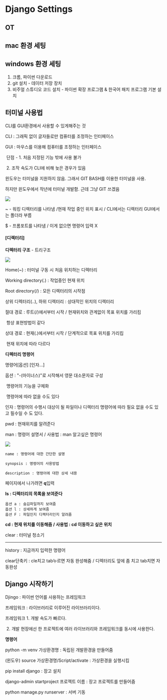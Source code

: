 # Django Settings

## OT

## mac 환경 세팅

## windows 환경 세팅

1. 크롬, 파이썬 다운로드
2. git 설치 - 데이터 저장 장치
3. 비주얼 스튜디오 코드 설치 - 파이썬 확장 프로그램 & 한국어 패치 프로그램 기본 설치



## 터미널 사용법

CLI를 GUI환경에서 사용할 수 있게해주는 것

CLI : 그래픽 없이 글자들로만 컴퓨터를 조정하는 인터페이스

GUI : 마우스를 이용해 컴퓨터를 조정하는 인터페이스

​	단점 - 1. 처음 지정된 기능 밖에 사용 불가

​			   2. 조작 속도가 CLI에 비해 늦은 경우가 있음



윈도우는 터미널을 지원하지 않음. 그래서 GIT BASH를 이용한 터미널을 사용.

하지만 윈도우에서 작년에 터미널 개발함. 근데 그냥 GIT 쓰겠음

![](C:\Users\kjy20\AppData\Roaming\Typora\typora-user-images\image-20210531202533553.png)

~ - 워킹 디렉터리를 나타냄 /현재 작업 중인 위치 표시 / CLI에서는 디렉터리 GUI에서는 폴더라 부름

$ - 프롬포트를 나타냄 / 이게 없으면 명령어 입력 X 



#### [디렉터리]

**디렉터리 구조** - 트리구조

![](C:\likelion\디렉터리구조.png)

Home(~) : 터미널 구동 시 처음 위치하는 디렉터리

Working directory(.) : 작업중인 현재 위치

Root directory(/) : 모든 디렉터리의 시작점

상위 디렉터리(..), 하위 디렉터리 : 상대적인 위치의 디렉터리

절대 경로 : 루트(/)에서부터 시작 / 현재위치와 관계없이 목표 위치를 가리킴

​					항상 표현방법이 같다

상대 경로 : 현재(.)에서부터 시작 / 단계적으로 목표 위치를 가리킴

​					현재 위치에 따라 다르다





**디렉터리 명령어**

명령어[옵션] [인자...]

옵션 :  "-(마이너스)"로 시작해서 영문 대소문자로 구성

​			명령어의 기능을 구체화

​			명령어에 따라 없을 수도 있다

인자 : 명령어의 수행시 대상이 될 파일이나 디렉터리 명령어에 따라 필요 없을 수도 있고 필수일 수		   도 있다.



pwd : 현재위치를 알려준다

man : 명령어 설명서 / 사용법 : man 알고싶은 명령어

![](C:\likelion\man명령어.png)

```
name : 명령어에 대한 간단한 설명

synopsis : 명령어의 사용방법

description : 명령어에 대한 상세 내용
```

페이지에서 나가려면 **q**입력



**ls : 디렉터리의 목록을 보여준다**

```
옵션 a : 숨김파일까지 보여줌
옵션 l : 상세하게 보여줌
옵션 F : 파일인지 디렉터리인지 알려줌
```

**cd : 현재 위치를 이동해줌 / 사용법 : cd 이동하고 싶은 위치**

clear : 터미널 청소기

--------------------------------------

history : 지금까지 입력한 명령어

clear단축키 : cle치고 tab누르면 자동 완성해줌 / 디렉터리도 앞에 좀 치고 tab치면 자동완성



## Django 시작하기

Djingo : 파이썬 언어를 사용하는 프레임워크

프레임워크 : 라이브러리로 이루어진 라이브러리이다.

프레임워크 1. 개발 속도가 빠르다.

​					 2. 개발 현장에선 한 프로젝트에 여러 라이브러리와 프레임워크를 동시에 사용한다.



**명령어**

python -m venv 가상환경명 : 독립된 개발환경을 만들어줌

(윈도우) source 가상환경명/Script/activate : 가상환경을 실행시킴

pip install django : 장고 설치

django-admin startproject 프로젝트 이름 : 장고 프로젝트를 만들어줌

python manage.py runserver : 서버 기동